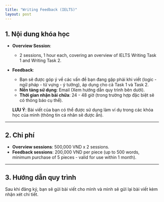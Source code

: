```yaml
---
title: "Writing Feedback (IELTS)"
layout: post
---
```


## 1. Nội dung khóa học

- **Overview Session**: 
  - 2 sessions, 1 hour each, covering an overview of IELTS Writing Task 1 and Writing Task 2.

- **Feedback**:
  - Bạn sẽ được góp ý về các vấn đề bạn đang gặp phải khi viết (logic - ngữ pháp - từ vựng - ý tưởng), áp dụng cho cả Task 1 và Task 2.
  - **Nền tảng sử dụng**: Email (Xem hướng dẫn quy trình bên dưới).
  - **Thời gian nhận bài chữa**: 24 - 48 giờ (trong trường hợp đặc biệt sẽ có thông báo cụ thể).
  
  **LƯU Ý**: Bài viết của bạn có thể được sử dụng làm ví dụ trong các khóa học của mình (thông tin cá nhân sẽ được ẩn).

---

## 2. Chi phí

- **Overview sessions**: 500,000 VND x 2 sessions.
- **Feedback sessions**: 200,000 VND per piece (up to 500 words, minimum purchase of 5 pieces - valid for use within 1 month).

---

## 3. Hướng dẫn quy trình

Sau khi đăng ký, bạn sẽ gửi bài viết cho mình và mình sẽ gửi lại bài viết kèm nhận xét chi tiết.
